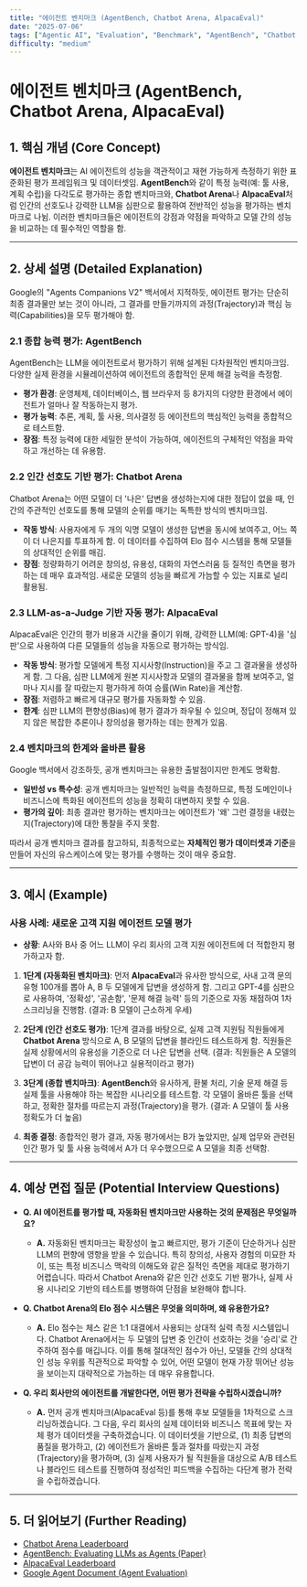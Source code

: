 ```yaml
---
title: "에이전트 벤치마크 (AgentBench, Chatbot Arena, AlpacaEval)"
date: "2025-07-06"
tags: ["Agentic AI", "Evaluation", "Benchmark", "AgentBench", "Chatbot Arena"]
difficulty: "medium"
---
```


# 에이전트 벤치마크 (AgentBench, Chatbot Arena, AlpacaEval)

## 1. 핵심 개념 (Core Concept)

**에이전트 벤치마크**는 AI 에이전트의 성능을 객관적이고 재현 가능하게 측정하기 위한 표준화된 평가 프레임워크 및 데이터셋임. **AgentBench**와 같이 특정 능력(예: 툴 사용, 계획 수립)을 다각도로 평가하는 종합 벤치마크와, **Chatbot Arena**나 **AlpacaEval**처럼 인간의 선호도나 강력한 LLM을 심판으로 활용하여 전반적인 성능을 평가하는 벤치마크로 나뉨. 이러한 벤치마크들은 에이전트의 강점과 약점을 파악하고 모델 간의 성능을 비교하는 데 필수적인 역할을 함.

---

## 2. 상세 설명 (Detailed Explanation)

Google의 "Agents Companions V2" 백서에서 지적하듯, 에이전트 평가는 단순히 최종 결과물만 보는 것이 아니라, 그 결과를 만들기까지의 과정(Trajectory)과 핵심 능력(Capabilities)을 모두 평가해야 함.

### 2.1 종합 능력 평가: AgentBench

AgentBench는 LLM을 에이전트로서 평가하기 위해 설계된 다차원적인 벤치마크임. 다양한 실제 환경을 시뮬레이션하여 에이전트의 종합적인 문제 해결 능력을 측정함.

*   **평가 환경**: 운영체제, 데이터베이스, 웹 브라우저 등 8가지의 다양한 환경에서 에이전트가 얼마나 잘 작동하는지 평가.
*   **평가 능력**: 추론, 계획, 툴 사용, 의사결정 등 에이전트의 핵심적인 능력을 종합적으로 테스트함.
*   **장점**: 특정 능력에 대한 세밀한 분석이 가능하여, 에이전트의 구체적인 약점을 파악하고 개선하는 데 유용함.

### 2.2 인간 선호도 기반 평가: Chatbot Arena

Chatbot Arena는 어떤 모델이 더 '나은' 답변을 생성하는지에 대한 정답이 없을 때, 인간의 주관적인 선호도를 통해 모델의 순위를 매기는 독특한 방식의 벤치마크임.

*   **작동 방식**: 사용자에게 두 개의 익명 모델이 생성한 답변을 동시에 보여주고, 어느 쪽이 더 나은지를 투표하게 함. 이 데이터를 수집하여 Elo 점수 시스템을 통해 모델들의 상대적인 순위를 매김.
*   **장점**: 정량화하기 어려운 창의성, 유용성, 대화의 자연스러움 등 질적인 측면을 평가하는 데 매우 효과적임. 새로운 모델의 성능을 빠르게 가늠할 수 있는 지표로 널리 활용됨.

### 2.3 LLM-as-a-Judge 기반 자동 평가: AlpacaEval

AlpacaEval은 인간의 평가 비용과 시간을 줄이기 위해, 강력한 LLM(예: GPT-4)을 '심판'으로 사용하여 다른 모델들의 성능을 자동으로 평가하는 방식임.

*   **작동 방식**: 평가할 모델에게 특정 지시사항(Instruction)을 주고 그 결과물을 생성하게 함. 그 다음, 심판 LLM에게 원본 지시사항과 모델의 결과물을 함께 보여주고, 얼마나 지시를 잘 따랐는지 평가하게 하여 승률(Win Rate)을 계산함.
*   **장점**: 저렴하고 빠르게 대규모 평가를 자동화할 수 있음.
*   **한계**: 심판 LLM의 편향성(Bias)에 평가 결과가 좌우될 수 있으며, 정답이 정해져 있지 않은 복잡한 추론이나 창의성을 평가하는 데는 한계가 있음.

### 2.4 벤치마크의 한계와 올바른 활용

Google 백서에서 강조하듯, 공개 벤치마크는 유용한 출발점이지만 한계도 명확함.
*   **일반성 vs 특수성**: 공개 벤치마크는 일반적인 능력을 측정하므로, 특정 도메인이나 비즈니스에 특화된 에이전트의 성능을 정확히 대변하지 못할 수 있음.
*   **평가의 깊이**: 최종 결과만 평가하는 벤치마크는 에이전트가 '왜' 그런 결정을 내렸는지(Trajectory)에 대한 통찰을 주지 못함.

따라서 공개 벤치마크 결과를 참고하되, 최종적으로는 **자체적인 평가 데이터셋과 기준**을 만들어 자신의 유스케이스에 맞는 평가를 수행하는 것이 매우 중요함.

---

## 3. 예시 (Example)

### 사용 사례: 새로운 고객 지원 에이전트 모델 평가

*   **상황**: A사와 B사 중 어느 LLM이 우리 회사의 고객 지원 에이전트에 더 적합한지 평가하고자 함.

1.  **1단계 (자동화된 벤치마크)**: 먼저 **AlpacaEval**과 유사한 방식으로, 사내 고객 문의 유형 100개를 뽑아 A, B 두 모델에게 답변을 생성하게 함. 그리고 GPT-4를 심판으로 사용하여, '정확성', '공손함', '문제 해결 능력' 등의 기준으로 자동 채점하여 1차 스크리닝을 진행함. (결과: B 모델이 근소하게 우세)

2.  **2단계 (인간 선호도 평가)**: 1단계 결과를 바탕으로, 실제 고객 지원팀 직원들에게 **Chatbot Arena** 방식으로 A, B 모델의 답변을 블라인드 테스트하게 함. 직원들은 실제 상황에서의 유용성을 기준으로 더 나은 답변을 선택. (결과: 직원들은 A 모델의 답변이 더 공감 능력이 뛰어나고 실용적이라고 평가)

3.  **3단계 (종합 벤치마크)**: **AgentBench**와 유사하게, 환불 처리, 기술 문제 해결 등 실제 툴을 사용해야 하는 복잡한 시나리오를 테스트함. 각 모델이 올바른 툴을 선택하고, 정확한 절차를 따르는지 과정(Trajectory)을 평가. (결과: A 모델이 툴 사용 정확도가 더 높음)

4.  **최종 결정**: 종합적인 평가 결과, 자동 평가에서는 B가 높았지만, 실제 업무와 관련된 인간 평가 및 툴 사용 능력에서 A가 더 우수했으므로 A 모델을 최종 선택함.

---

## 4. 예상 면접 질문 (Potential Interview Questions)

*   **Q. AI 에이전트를 평가할 때, 자동화된 벤치마크만 사용하는 것의 문제점은 무엇일까요?**
    *   **A.** 자동화된 벤치마크는 확장성이 높고 빠르지만, 평가 기준이 단순하거나 심판 LLM의 편향에 영향을 받을 수 있습니다. 특히 창의성, 사용자 경험의 미묘한 차이, 또는 특정 비즈니스 맥락의 이해도와 같은 질적인 측면을 제대로 평가하기 어렵습니다. 따라서 Chatbot Arena와 같은 인간 선호도 기반 평가나, 실제 사용 시나리오 기반의 테스트를 병행하여 단점을 보완해야 합니다.

*   **Q. Chatbot Arena의 Elo 점수 시스템은 무엇을 의미하며, 왜 유용한가요?**
    *   **A.** Elo 점수는 체스 같은 1:1 대결에서 사용되는 상대적 실력 측정 시스템입니다. Chatbot Arena에서는 두 모델의 답변 중 인간이 선호하는 것을 '승리'로 간주하여 점수를 매깁니다. 이를 통해 절대적인 점수가 아닌, 모델들 간의 상대적인 성능 우위를 직관적으로 파악할 수 있어, 어떤 모델이 현재 가장 뛰어난 성능을 보이는지 대략적으로 가늠하는 데 매우 유용합니다.

*   **Q. 우리 회사만의 에이전트를 개발한다면, 어떤 평가 전략을 수립하시겠습니까?**
    *   **A.** 먼저 공개 벤치마크(AlpacaEval 등)를 통해 후보 모델들을 1차적으로 스크리닝하겠습니다. 그 다음, 우리 회사의 실제 데이터와 비즈니스 목표에 맞는 자체 평가 데이터셋을 구축하겠습니다. 이 데이터셋을 기반으로, (1) 최종 답변의 품질을 평가하고, (2) 에이전트가 올바른 툴과 절차를 따랐는지 과정(Trajectory)을 평가하며, (3) 실제 사용자가 될 직원들을 대상으로 A/B 테스트나 블라인드 테스트를 진행하여 정성적인 피드백을 수집하는 다단계 평가 전략을 수립하겠습니다.

---

## 5. 더 읽어보기 (Further Reading)

*   [Chatbot Arena Leaderboard](https://huggingface.co/spaces/lmsys/chatbot-arena-leaderboard)
*   [AgentBench: Evaluating LLMs as Agents (Paper)](https://arxiv.org/abs/2308.03688)
*   [AlpacaEval Leaderboard](https://huggingface.co/spaces/tatsu-lab/alpaca_eval)
*   [Google Agent Document (Agent Evaluation)](https://www.kaggle.com/whitepaper-agent-companion)
